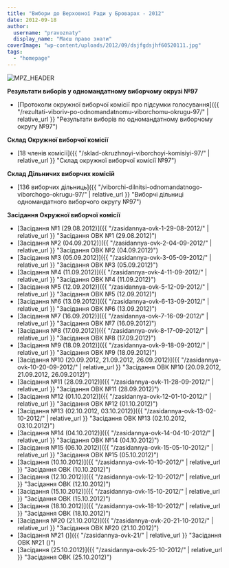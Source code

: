 ```yaml
---
title: "Вибори до Верховної Ради у Броварах - 2012"
date: 2012-09-18
author: 
  username: "pravoznaty"
  display_name: "Маєш право знати"
coverImage: "wp-content/uploads/2012/09/dsjfgdsjhf60520111.jpg"
tags: 
  - "homepage"
---
```


![MPZ_HEADER](https://mpz.brovary.org/wp-content/uploads/2012/09/MPZ_HEADER.jpg)

**Результати виборів у одномандатному виборчому окрузі №97**

- [Протоколи окружної виборчої комісії про підсумки голосування]({{ "/rezultati-viboriv-po-odnomandatnomu-viborchomu-okrugu-97/" | relative_url }} "Результати виборів по одномандатному виборчому округу №97")

**Склад Окружної виборчої комісії**

- [18 членів комісії]({{ "/sklad-okruzhnoyi-viborchoyi-komisiyi-97/" | relative_url }} "Склад окружної виборчої комісії №97")

**Склад Дільничих виборчих комісій**

- [136 виборчих дільниць]({{ "/viborchi-dilnitsi-odnomandatnogo-viborchogo-okrugu-97/" | relative_url }} "Виборчі дільниці одномандатного виборчого округу №97")

**Засідання Окружної виборчої комісії**

- [Засідання №1 (29.08.2012)]({{ "/zasidannya-ovk-1-29-08-2012/" | relative_url }} "Засідання ОВК №1 (29.08.2012)")
- [Засідання №2 (04.09.2012)]({{ "/zasidannya-ovk-2-04-09-2012/" | relative_url }} "Засідання ОВК №2 (04.09.2012)")
- [Засідання №3 (05.09.2012)]({{ "/zasidannya-ovk-3-05-09-2012/" | relative_url }} "Засідання ОВК №3 (05.09.2012)")
- [Засідання №4 (11.09.2012)]({{ "/zasidannya-ovk-4-11-09-2012/" | relative_url }} "Засідання ОВК №4 (11.09.2012)")
- [Засідання №5 (12.09.2012)]({{ "/zasidannya-ovk-5-12-09-2012/" | relative_url }} "Засідання ОВК №5 (12.09.2012)")
- [Засідання №6 (13.09.2012)]({{ "/zasidannya-ovk-6-13-09-2012/" | relative_url }} "Засідання ОВК №6 (13.09.2012)")
- [Засідання №7 (16.09.2012)]({{ "/zasidannya-ovk-7-16-09-2012/" | relative_url }} "Засідання ОВК №7 (16.09.2012)")
- [Засідання №8 (17.09.2012)]({{ "/zasidannya-ovk-8-17-09-2012/" | relative_url }} "Засідання ОВК №8 (17.09.2012)")
- [Засідання №9 (18.09.2012)]({{ "/zasidannya-ovk-9-18-09-2012/" | relative_url }} "Засідання ОВК №9 (18.09.2012)")
- [Засідання №10 (20.09.2012, 21.09.2012, 26.09.2012)]({{ "/zasidannya-ovk-10-20-09-2012/" | relative_url }} "Засідання ОВК №10 (20.09.2012, 21.09.2012, 26.09.2012)")
- [Засідання №11 (28.09.2012)]({{ "/zasidannya-ovk-11-28-09-2012/" | relative_url }} "Засідання ОВК №11 (28.09.2012)")
- [Засідання №12 (01.10.2012)]({{ "/zasidannya-ovk-12-01-10-2012/" | relative_url }} "Засідання ОВК №12 (01.10.2012)")
- [Засідання №13 (02.10.2012, 03.10.2012)]({{ "/zasidannya-ovk-13-02-10-2012/" | relative_url }} "Засідання ОВК №13 (02.10.2012, 03.10.2012)")
- [Засідання №14 (04.10.2012)]({{ "/zasidannya-ovk-14-04-10-2012/" | relative_url }} "Засідання ОВК №14 (04.10.2012)")
- [Засідання №15 (06.10.2012)]({{ "/zasidannya-ovk-15-05-10-2012/" | relative_url }} "Засідання ОВК №15 (05.10.2012)")
- [Засідання (10.10.2012)]({{ "/zasidannya-ovk-10-10-2012/" | relative_url }} "Засідання ОВК (10.10.2012)")
- [Засідання (12.10.2012)]({{ "/zasidannya-ovk-12-10-2012/" | relative_url }} "Засідання ОВК (12.10.2012)")
- [Засідання (15.10.2012)]({{ "/zasidannya-ovk-15-10-2012/" | relative_url }} "Засідання ОВК (15.10.2012)")
- [Засідання (18.10.2012)]({{ "/zasidannya-ovk-18-10-2012/" | relative_url }} "Засідання ОВК (18.10.2012)")
- [Засідання №20 (21.10.2012)]({{ "/zasidannya-ovk-20-21-10-2012/" | relative_url }} "Засідання ОВК №20 (21.10.2012)")
- [Засідання №21 ()]({{ "/zasidannya-ovk-21/" | relative_url }} "Засідання ОВК №21 ()")
- [Засідання (25.10.2012)]({{ "/zasidannya-ovk-25-10-2012/" | relative_url }} "Засідання ОВК (25.10.2012)")

